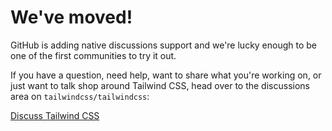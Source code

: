 # We've moved!

GitHub is adding native discussions support and we're lucky enough to be one of the first communities to try it out.

If you have a question, need help, want to share what you're working on, or just want to talk shop around Tailwind CSS, head over to the discussions area on `tailwindcss/tailwindcss`:

[Discuss Tailwind CSS](https://github.com/tailwindcss/tailwindcss/discussions)
